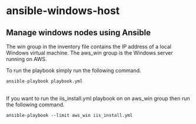 # ansible-windows-host
## Manage windows nodes using Ansible

The win group in the inventory file contains the IP address of a local Windows virtual machine. The aws_win group is the Windows server running on AWS.</br>

To run the playbook simply run the following command.</br>

`ansible-playbook playbook.yml`

</br>
If you want to run the iis_install.yml playbook on on aws_win group then run the following command.
</br>

`ansible-playbook --limit aws_win iis_install.yml`

